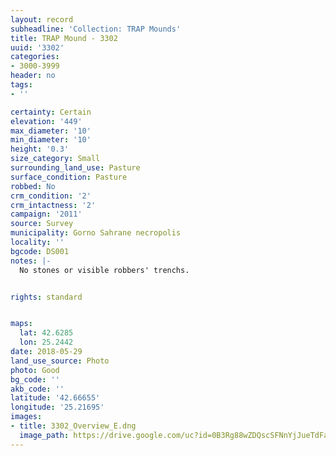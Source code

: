 ```yaml
---
layout: record
subheadline: 'Collection: TRAP Mounds'
title: TRAP Mound - 3302
uuid: '3302'
categories:
- 3000-3999
header: no
tags:
- ''

certainty: Certain
elevation: '449'
max_diameter: '10'
min_diameter: '10'
height: '0.3'
size_category: Small
surrounding_land_use: Pasture
surface_condition: Pasture
robbed: No
crm_condition: '2'
crm_intactness: '2'
campaign: '2011'
source: Survey
municipality: Gorno Sahrane necropolis
locality: ''
bgcode: DS001
notes: |-
  No stones or visible robbers' trenchs.


rights: standard


maps:
  lat: 42.6285
  lon: 25.2442
date: 2018-05-29
land_use_source: Photo
photo: Good
bg_code: ''
akb_code: ''
latitude: '42.66655'
longitude: '25.21695'
images:
- title: 3302_Overview_E.dng
  image_path: https://drive.google.com/uc?id=0B3Rg88wZDQscSFNnYjJueTdFanM
---
```

